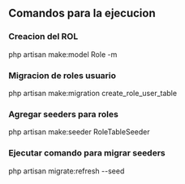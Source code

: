 
## Comandos para la ejecucion

### Creacion del ROL
php artisan make:model Role -m

### Migracion de roles usuario
php artisan make:migration create_role_user_table

### Agregar seeders para roles
php artisan make:seeder RoleTableSeeder

### Ejecutar comando para migrar seeders
php artisan migrate:refresh --seed
